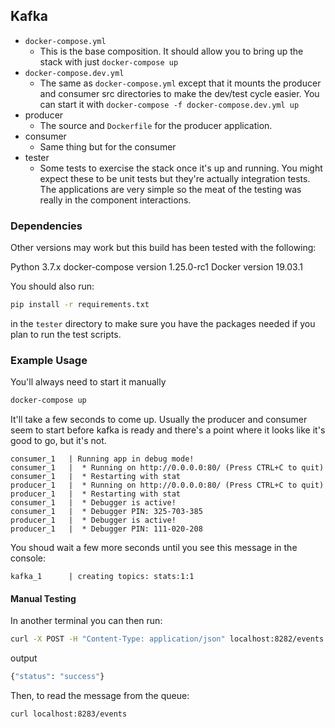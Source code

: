 ## Kafka

- `docker-compose.yml`
  - This is the base composition. It should allow you to bring up the stack
    with just `docker-compose up`
- `docker-compose.dev.yml`
  - The same as `docker-compose.yml` except that it mounts the producer and
    consumer src directories to make the dev/test cycle easier. You can start it with
    `docker-compose -f docker-compose.dev.yml up`
- producer
  - The source and `Dockerfile` for the producer application.
- consumer
  - Same thing but for the consumer
- tester
  - Some tests to exercise the stack once it's up and running. You might expect
    these to be unit tests but they're actually integration tests. The applications
    are very simple so the meat of the testing was really in the component
    interactions.

### Dependencies

Other versions may work but this build has been tested with the following:

Python 3.7.x
docker-compose version 1.25.0-rc1
Docker version 19.03.1

You should also run:

```bash
pip install -r requirements.txt
```

in the `tester` directory to make sure you have the packages needed if you
plan to run the test scripts.

### Example Usage

You'll always need to start it manually

```bash
docker-compose up
```

It'll take a few seconds to come up. Usually the producer and consumer
seem to start before kafka is ready and there's a point where it looks
like it's good to go, but it's not.

```
consumer_1   | Running app in debug mode!
consumer_1   |  * Running on http://0.0.0.0:80/ (Press CTRL+C to quit)
consumer_1   |  * Restarting with stat
producer_1   |  * Running on http://0.0.0.0:80/ (Press CTRL+C to quit)
producer_1   |  * Restarting with stat
consumer_1   |  * Debugger is active!
consumer_1   |  * Debugger PIN: 325-703-385
producer_1   |  * Debugger is active!
producer_1   |  * Debugger PIN: 111-020-208
```

You shoud wait a few more seconds until you see this message in the
console:

```
kafka_1      | creating topics: stats:1:1
```

#### Manual Testing

In another terminal you can then run:

```bash
curl -X POST -H "Content-Type: application/json" localhost:8282/events -d '{"event" : "a test event"}'
```

output

```bash
{"status": "success"}
```

Then, to read the message from the queue:

```bash
curl localhost:8283/events
```
